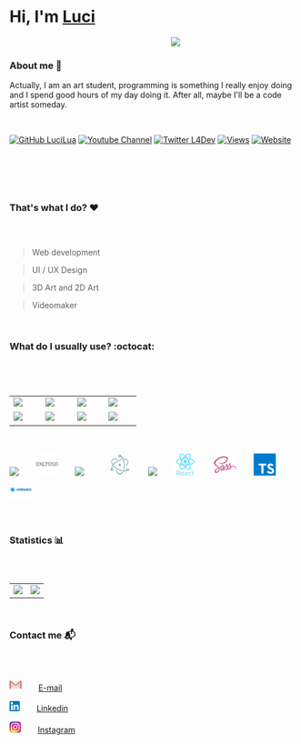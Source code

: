 # **Hi, I'm <a href="https://www.linkedin.com/in/l%C3%BAcia-guelber-837a50185/">Luci</a>**
<img align='right' src="https://i.pinimg.com/originals/75/8f/1c/758f1cd8cede9c3e4711306fc030f4ce.gif" width="220">
</br>

### **About me** 👋
<p align="left">
Actually, I am an art student, programming is something I really enjoy doing and I spend good hours of my day doing it. After all, maybe I'll be a code artist someday.
</p>
</br>

[![GitHub LuciLua](https://img.shields.io/github/followers/LuciLua?label=follow&style=social)](https://github.com/LuciLua) [![Youtube Channel](https://img.shields.io/youtube/channel/subscribers/UCIbJuoAAdTP9rClO7mK-aVg?color=00cc00)](https://www.youtube.com/channel/UCIbJuoAAdTP9rClO7mK-aVg) [![Twitter L4Dev](https://img.shields.io/twitter/follow/L4dev)](https://twitter.com/L4dev) [![Views](https://komarev.com/ghpvc/?username=LuciLua&label=Profile+views&color=lightgrey&style=flat)](https://github.com/LuciLua) [![Website](https://img.shields.io/badge/Portfolio-%23555?logo=googleChrome&logoColor=ddd)](https://luci-lua.tk/)


</br>

## 

</br>

### <b>That's what I do?</b> :hearts:
##

<br>

>  Web development 

>  UI / UX Design 

> 3D Art and 2D Art 

> Videomaker


<br>

### <b>What do I usually use?</b> :octocat:
##

<p align="center">
<br><br>


<table align="center">
  <tr>
    <td>
      <code><img  height="40px" src="https://camo.githubusercontent.com/57f528d363944ba0c4151826973ce5dda859c2f9e9ada8798e22c677c180ead4/68747470733a2f2f696d672e69636f6e73382e636f6d2f666c75656e742f3234302f3030303030302f76697375616c2d73747564696f2d636f64652d323031392e706e67"/></code>ﾠﾠ
    </td>
    <td>
    <code><img  height="40px" src="https://camo.githubusercontent.com/937d189e89eebf19ca83d796f68380657645f49a05c9ef6fbc00020ff7ab32f9/68747470733a2f2f696d672e69636f6e73382e636f6d2f636f6c6f722f3234302f3030303030302f68746d6c2d352e706e67"/></code>ﾠ
    </td>
    <td>
<code><img href="https://www.w3schools.com/css/" height="40px" src="https://camo.githubusercontent.com/7131f4436c32be236b582de559e96e8bc298c85f54006f02696b054c5930b2b4/68747470733a2f2f696d672e69636f6e73382e636f6d2f636f6c6f722f3234302f3030303030302f637373332e706e67"/></code>ﾠﾠ
    </td>
    <td>
    <code><img  height="40px" src="https://camo.githubusercontent.com/30223dd4dad432d13a8b95ce5cb7ea20825858f8ebce349e6945f931ced4e1bf/68747470733a2f2f696d672e69636f6e73382e636f6d2f636f6c6f722f3234302f3030303030302f6a6176617363726970742e706e67"/></code>ﾠﾠ
    </td>
  </tr> 
  <tr>
  <td>
  <code><img  height="40px" src="https://camo.githubusercontent.com/0fdac9571fe0749b0982007f44a8c09992014ea1d3736a960fc0f5b24391619f/68747470733a2f2f696d672e69636f6e73382e636f6d2f636f6c6f722f3234302f3030303030302f747970657363726970742e706e67"/></code>ﾠﾠ
  </td>
  <td>
  <code><img  height="40px" src="https://camo.githubusercontent.com/fea5acac7226ad7d4cb97b7ddc9bca876c546e4c969d4125b76098e401cc4203/68747470733a2f2f696d672e69636f6e73382e636f6d2f636f6c6f722f3234302f3030303030302f707974686f6e2e706e67"/></code>ﾠﾠ
  </td>
  <td>
  <code><img  height="40px" src="https://camo.githubusercontent.com/db5248fc3425ae9af90ab77b209d96f858fc8dfab4dc3ba71532a64b2e7f38f6/68747470733a2f2f696d672e69636f6e73382e636f6d2f636f6c6f722f39362f3030303030302f7562756e74752d2d76312e706e67"/></code>ﾠ
  </td>
  <td>
  <code><img  height="40px" src="https://camo.githubusercontent.com/87fa402da6f8a5b81d55c7bcf51e6038898ad37cd162aa3927b44f98c68914b7/68747470733a2f2f696d672e69636f6e73382e636f6d2f636f6c6f722f3234302f3030303030302f77696e646f77732d31302e706e67"/></code>ﾠﾠ
  </td>
  </tr> 
</table>



ﾠ

<code><img href="https://babeljs.io/" height="40px" src="https://www.vectorlogo.zone/logos/babeljs/babeljs-icon.svg"/></code>ﾠﾠ
<code><img href="https://expressjs.com" height="40px" src="https://raw.githubusercontent.com/devicons/devicon/master/icons/express/express-original-wordmark.svg"/></code>ﾠﾠ
<code><img href="https://www.blender.org/" height="40px" src="https://download.blender.org/branding/community/blender_community_badge_white.svg"/></code>ﾠﾠﾠ
<code><img href="https://www.electronjs.org" height="40px" src="https://raw.githubusercontent.com/devicons/devicon/master/icons/electron/electron-original.svg"/></code>ﾠﾠ
<code><img href="https://www.figma.com/" height="40px" src="https://www.vectorlogo.zone/logos/figma/figma-icon.svg"/></code>ﾠﾠ
<code><img href="https://reactjs.org/" height="40px" src="https://raw.githubusercontent.com/devicons/devicon/master/icons/react/react-original-wordmark.svg"/></code>ﾠﾠ
<code><img href="https://sass-lang.com" height="40px" src="https://raw.githubusercontent.com/devicons/devicon/master/icons/sass/sass-original.svg"/></code>ﾠﾠ
<code><img href="https://www.typescriptlang.org/" height="40px" src="https://raw.githubusercontent.com/devicons/devicon/master/icons/typescript/typescript-original.svg"/></code>ﾠﾠ
<code><img href="https://webpack.js.org" height="40px" src="https://raw.githubusercontent.com/devicons/devicon/d00d0969292a6569d45b06d3f350f463a0107b0d/icons/webpack/webpack-original-wordmark.svg"/></code>ﾠﾠ
</p>
<br>

### <b>Statistics :bar_chart: </b>
##
<br>
<table align="center">
  <tr>
    <td>
      <img width="300px" src="https://github-readme-stats.vercel.app/api/top-langs/?username=LuciLua&layout=compact&bg_color=DEG,f0f0f0f0,e8e8e8&text_color=2d2d2d&hide_border=false&locale=en&hide_title=true"/>
    </td>
    <td>
      <img width="340px" src="https://github-readme-stats.vercel.app/api?username=LuciLua&bg_color=f0f0f0f0&title_color=f00000&text_color=000000&&hide_border=false&icon_color=ff2222&show_icons=true&include_all_commits=true&hide_title=true" />
    </td>
  </tr>  
</table>
</br>


### <b>Contact me :mailbox_with_mail:</b>
## 
</br>

<img src="gmail.png" width="21px">ﾠﾠ [E-mail](mailto:luci.lua81@gmail.com)

<img src="ln.png" width="18px">ﾠﾠ [Linkedin](https://www.linkedin.com/in/l%C3%BAcia-guelber-837a50185/)

<img src="insta.png" width="20px"> ﾠﾠ[Instagram](https://www.instagram.com/luci_lua81/)
